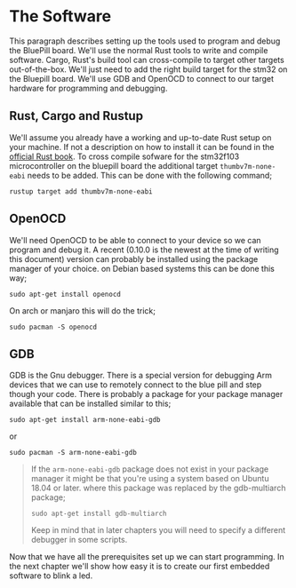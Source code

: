 # The Software
This paragraph describes setting up the tools used to program and debug the BluePill board. We'll use the normal Rust tools to write and compile software. Cargo, Rust's
build tool can cross-compile to target other targets out-of-the-box. We'll just need to add the right build target for the stm32 on the Bluepill board.
We'll use GDB and OpenOCD to connect to our target hardware for programming and debugging.

## Rust, Cargo and Rustup
We'll assume you already have a working and up-to-date Rust setup on your machine. If not a description on how to install it can be found in the [official Rust book](https://doc.rust-lang.org/book/ch01-01-installation.html). To cross compile sofware for the stm32f103 microcontroller on the bluepill board the additional target `thumbv7m-none-eabi` needs to be added. This can be done with the following command;
```
rustup target add thumbv7m-none-eabi
```

## OpenOCD
We'll need OpenOCD to be able to connect to your device so we can program and debug it. A recent (0.10.0 is the newest at the time of writing this document) version can
probably be installed using the package manager of your choice.
on Debian based systems this can be done this way;
```
sudo apt-get install openocd
```

On arch or manjaro this will do the trick;
```
sudo pacman -S openocd
```

## GDB
GDB is the Gnu debugger. There is a special version for debugging Arm devices that we can use to remotely connect to the blue pill and step though your code. There is
probably a package for your package manager available that can be installed similar to this;
```
sudo apt-get install arm-none-eabi-gdb
```
or
```
sudo pacman -S arm-none-eabi-gdb
```

> If the `arm-none-eabi-gdb` package does not exist in your package manager it might be that you're using a system based on Ubuntu 18.04 or later. where this package
> was replaced by the gdb-multiarch package;
> ```
> sudo apt-get install gdb-multiarch
> ```
> Keep in mind that in later chapters you will need to specify a different debugger in some scripts.

Now that we have all the prerequisites set up we can start programming. In the next chapter we'll show how easy it is to create our first embedded software to blink
a led.
